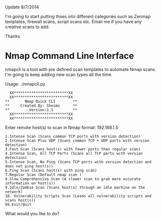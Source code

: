 Update 8/7/2014  

I'm going to start putting thses into different categories such as Zenmap templates, firewall scans, script scans etc.  Email me if you have any creative scans to add.

Thanks

Nmap Command Line Interface
=======
nmapcli is a tool with pre defined scan templates to automate Nmap scans.  I'm going to keep adding new scan types all the time.

Usage: ./nmapcli.py

      XX*************************XX
      XX*************************XX
    **       Nmap Quick CLI        **
    **     Created By: Sheimo      **
    **         Version:1.1         **
      XX*************************XX
      XX*************************XX

Enter remote host(s) to scan in Nmap format: 192.168.1.5

    1.Intense Scan (Scans common TCP ports with version detection)
    2.Intense Scan Plus UDP (Scans common TCP + UDP ports with version detection)
    3.Fast Scan (Scans host(s) with fewer ports than regular scan)
    4.Intense Scan, All TCP Ports (Scans all TCP ports with version detection)
    5.Intense Scan, No Ping (Scans TCP ports with version detection and does not ping host(s))
    6.Ping Scan (Scans host(s) with ping scan)
    7.Regular Scan (Default nmap scan )
    8.Slow Comprehensive Scan (A slower scan to grab more accurate information on host(s))
    9.Idle/Zombie Scan (Scans host(s) through an idle machine on the network)
    10. Vulnerability Scripts Scan (Loads all vulnerability scripts and scans host(s))
    99.Exit/Quit
    
What would you like to do? 
